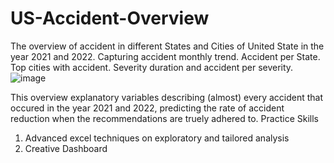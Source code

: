 # US-Accident-Overview
The overview of accident in different States and Cities of United State in the year 2021 and 2022. 
Capturing accident monthly trend. 
Accident per State.
Top cities with accident. 
Severity duration and accident per severity.
![image](https://small-bizsense.com/wp-content/uploads/2019/07/car-accident.jpg)

This overview explanatory variables describing (almost) every accident that occured in the year 2021 and 2022, predicting the rate of accident reduction when the recommendations are truely adhered to.
Practice Skills
1. Advanced excel techniques on exploratory and tailored analysis
2. Creative Dashboard
